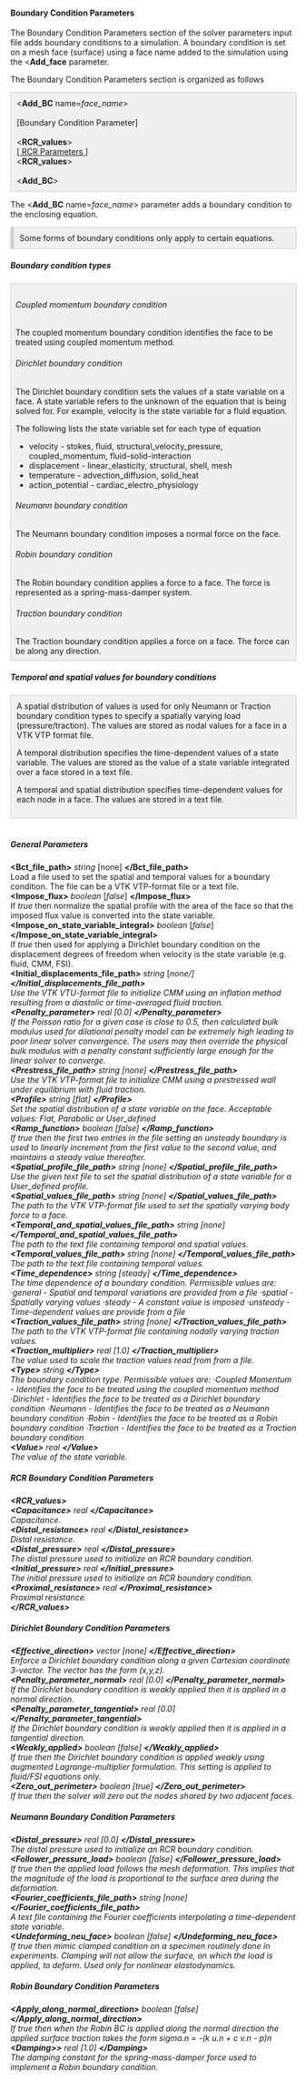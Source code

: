 <!-- =================================================================== -->
<!-- ==================== Boundary Condition Parameters ================ -->
<!-- =================================================================== -->

<h4 id="boundary_condition_parameters"> Boundary Condition Parameters </h4>
The Boundary Condition Parameters section of the solver parameters input file adds boundary conditions to a simulation.
A boundary condition is set on a mesh face (surface) using a face name added to the simulation using the 
&lt;<strong>Add_face</strong> parameter. 

The Boundary Condition Parameters section is organized as follows
<div style="background-color: #F0F0F0; padding: 10px; border: 1px solid #d0d0d0; border-left: 1px solid #d0d0d0">
&lt;<strong>Add_BC</strong> name=<i>face_name</i>&gt;
<br><br>
[Boundary Condition Parameter]
<br><br>
&lt;<strong>RCR_values</strong>&gt;<br>
[<a href="#rcr_boundary_condition_parameters"> RCR Parameters </a> ]
<br>
&lt;<strong>RCR_values</strong>&gt;<br>
<br>
&lt;<strong>Add_BC</strong>&gt;
</div>

The &lt;<strong>Add_BC</strong> name=<i>face_name</i>&gt; parameter adds a boundary condition to the enclosing equation.

<div style="background-color: #F0F0F0; padding: 10px; border: 1px solid #d0d0d0; border-left: 6px solid #d0d0d0">
Some forms of boundary conditions only apply to certain equations.
</div>

<h5> Boundary condition types </h5>
<div style="background-color: #F0F0F0; padding: 8px; border: 1px solid #d0d0d0; border-left: 1px solid #d0d0d0">

<h6 id="coupled_momemtum_bc"> Coupled momentum boundary condition </h6>
The coupled momentum boundary condition identifies the face to be treated using coupled momentum method.

<h6 id="Dirichlet_bc"> Dirichlet boundary condition </h6>
The Dirichlet boundary condition sets the values of a state variable on a face. A state variable
refers to the unknown of the equation that is being solved for. For example, velocity is the state 
variable for a fluid equation.

The following lists the state variable set for each type of equation
<ul style="list-style-type:disc;">
  <li> velocity - stokes, fluid, structural_velocity_pressure, coupled_momentum, fluid-solid-interaction </li>
  <li> displacement - linear_elasticity, structural, shell, mesh   </li>
  <li> temperature - advection_diffusion, solid_heat </li>
  <li> action_potential - cardiac_electro_physiology </li>
</ul>

<h6 id="Neumann_bc"> Neumann boundary condition </h6>
The Neumann boundary condition imposes a normal force on the face.

<h6 id="Robin_bc"> Robin boundary condition </h6>
The Robin boundary condition applies a force to a face. The force is represented as a spring-mass-damper system.

<h6 id="Traction_bc"> Traction boundary condition </h6>
The Traction boundary condition applies a force on a face. The force can be along any direction.
</div>

<h5 id="temporal_spatial_distribution_bc"> Temporal and spatial values for boundary conditions </h5>
<div style="background-color: #F0F0F0; padding: 10px; border: 1px solid #d0d0d0; border-left: 1px solid #d0d0d0">
A spatial distribution of values is used for only Neumann or Traction boundary condition types to specify
a spatially varying load (pressure/traction). The values are stored as nodal values for a face in a VTK VTP format file.

A temporal distribution specifies the time-dependent values of a state variable. The values are stored as the value of 
a state variable integrated over a face stored in a text file.

A temporal and spatial distribution specifies time-dependent values for each node in a face. The values are stored
in a text file.

</div>

<!-- ---------- G e n e r a l  P a r a m e t e r s ---------- -->
<br>
<h5> General Parameters </h5>
<div class="bc_param_div">
<strong>&lt;Bct_file_path&gt;</strong> <i>string</i> [none]  <nobr> 
<strong>&lt;/Bct_file_path&gt;</strong>
</nobr><br>
Load a file used to set the spatial and temporal values for a boundary condition. The file can be a VTK VTP-format file or a text file. 
<br>
<strong>&lt;Impose_flux&gt;</strong> <i>boolean</i> [<i>false</i>]  <nobr> 
<strong>&lt;/Impose_flux&gt;</strong>
</nobr><br>
If <i>true</i> then normalize the spatial profile with the area of the face so that the imposed flux value is converted into the state variable.
<br>
<strong>&lt;Impose_on_state_variable_integral&gt;</strong> <i>boolean</i> [<i>false</i>]  <nobr> 
<strong>&lt;/Impose_on_state_variable_integral&gt;</strong>
</nobr><br>
If <i>true</i> then used for applying a Dirichlet boundary condition on the displacement degrees of freedom when velocity is the state variable (e.g. fluid, CMM, FSI).
<br>
<section id="bc_Initial_displacements_file_path">
<strong>&lt;Initial_displacements_file_path&gt;</strong> <i>string</i> [<i>none/]  <nobr> 
<strong>&lt;/Initial_displacements_file_path&gt;</strong>
</nobr><br>
Use the VTK VTU-format file to initialize CMM using an inflation method resulting from a diastolic or time-averaged fluid traction.
<br>
<strong>&lt;Penalty_parameter&gt;</strong> <i>real</i> [0.0]  <nobr> 
<strong>&lt;/Penalty_parameter&gt;</strong>
</nobr><br> 
If the Poisson ratio for a given case is close to 0.5, then calculated bulk modulus used for dilational penalty model can be extremely high leading to poor linear solver convergence. The users may then override the physical bulk modulus with a penalty constant sufficiently large enough for the linear solver to converge.
<br>
<section id="bc_Prestress_file_path">
<strong>&lt;Prestress_file_path&gt;</strong> <i>string</i> [<i>none</i>]  <nobr> 
<strong>&lt;/Prestress_file_path&gt;</strong>
</nobr><br>
Use the VTK VTP-format file to initialize CMM using a prestressed wall under equilibrium with fluid traction.
<br>
<section id="bc_Profile">
<strong>&lt;Profile&gt;</strong> <i>string</i> [flat]  <nobr> 
<strong>&lt;/Profile&gt;</strong>
</nobr><br>
Set the spatial distribution of a state variable on the face. Acceptable values: Flat, Parabolic or User_defined
<br>
<strong>&lt;Ramp_function&gt;</strong> <i>boolean</i> [<i>false</i>]  <nobr> 
<strong>&lt;/Ramp_function&gt;</strong>
</nobr><br>
If <i>true</i> then the first two entries in the file setting an unsteady boundary is used to linearly increment from the first value to the second value, and maintains a steady value thereafter.
<br>
<section id="bc_Spatial_profile_file_path">
<strong>&lt;Spatial_profile_file_path&gt;</strong> <i>string</i> [<i>none</i>]  <nobr> 
<strong>&lt;/Spatial_profile_file_path&gt;</strong>
</nobr><br>
Use the given text file to set the spatial distribution of a state variable for a User_defined profile.
<br>
<section id="bc_Spatial_values_file">
<strong>&lt;Spatial_values_file_path&gt;</strong> <i>string</i> [<i>none</i>]  <nobr> 
<strong>&lt;/Spatial_values_file_path&gt;</strong>
</nobr><br>
The path to the VTK VTP-format file used to set the spatially varying body force to a face.
<br>
<section id="bc_Temporal_and_spatial_values_file_path">
<strong>&lt;Temporal_and_spatial_values_file_path&gt;</strong> <i>string</i> [<i>none</i>]  <nobr> 
<strong>&lt;/Temporal_and_spatial_values_file_path&gt;</strong>
</nobr><br>
The path to the text file containing temporal and spatial values. 
<br>
<section id="bc_Temporal_values_file_path">
<strong>&lt;Temporal_values_file_path&gt;</strong> <i>string</i> [<i>none</i>]  <nobr> 
<strong>&lt;/Temporal_values_file_path&gt;</strong>
</nobr><br>
The path to the text file containing temporal values.
<br>
<strong>&lt;Time_dependence&gt;</strong> <i>string</i> [steady]  <nobr> 
<strong>&lt;/Time_dependence&gt;</strong>
</nobr><br>
The time dependence of a boundary condition. Permissible values are:
   &middot;general - Spatial and temporal variations are provided from a file
   &middot;spatial - Spatially varying values
   &middot;steady - A constant value is imposed
   &middot;unsteady - Time-dependent values are provide from a file
<br>
<strong>&lt;Traction_values_file_path&gt;</strong> <i>string</i> [<i>none</i>]  <nobr> 
<strong>&lt;/Traction_values_file_path&gt;</strong>
</nobr><br>
The path to the VTK VTP-format file containing nodally varying traction values.
<br>
<strong>&lt;Traction_multiplier&gt;</strong> <i>real</i> [1.0]  <nobr> 
<strong>&lt;/Traction_multiplier&gt;</strong>
</nobr><br>
The value used to scale the traction values read from from a file.
<br>
<strong>&lt;Type&gt;</strong> <i>string</i> <nobr> 
<strong>&lt;/Type&gt;</strong>
</nobr><br>
The boundary condition type. Permissible values are:
   &middot;Coupled Momentum - Identifies the face to be treated using the coupled momentum method
   &middot;Dirichlet - Identifies the face to be treated as a Dirichlet boundary condition
   &middot;Neumann - Identifies the face to be treated as a Neumann boundary condition
   &middot;Robin - Identifies the face to be treated as a Robin boundary condition
   &middot;Traction - Identifies the face to be treated as a Traction boundary condition
<br>
<strong>&lt;Value&gt;</strong> <i>real</i> <nobr> 
<strong>&lt;/Value&gt;</strong>
</nobr><br>
The value of the state variable.
<br>
</div>

<!-- ---------- R C R  P a r a m e t e r s ---------- -->

<h5 id="rcr_boundary_condition_parameters"> RCR Boundary Condition Parameters </h5>
<div class="bc_param_div">
<strong>&lt;RCR_values&gt;</strong><br>
<strong>&lt;Capacitance&gt;</strong> <i>real</i> <nobr> 
<strong>&lt;/Capacitance&gt;</strong>
</nobr><br>
Capacitance. 
<br>
<strong>&lt;Distal_resistance&gt;</strong> <i>real</i> <nobr> 
<strong>&lt;/Distal_resistance&gt;</strong>
</nobr><br>
Distal resistance. 
<br>
<strong>&lt;Distal_pressure&gt;</strong> <i>real</i> <nobr> 
<strong>&lt;/Distal_pressure&gt;</strong>
</nobr><br>
The distal pressure used to initialize an RCR boundary condition.
<br>
<strong>&lt;Initial_pressure&gt;</strong> <i>real</i> <nobr> 
<strong>&lt;/Initial_pressure&gt;</strong>
</nobr><br>
The initial pressure used to initialize an RCR boundary condition.
<br>
<strong>&lt;Proximal_resistance&gt;</strong> <i>real</i> <nobr> 
<strong>&lt;/Proximal_resistance&gt;</strong>
</nobr><br>
Proximal resistance. 
<br>
<strong>&lt;/RCR_values&gt;</strong>
</div>

<!-- ---------- D i r i ch l e t  P a r a m e t e r s ---------- -->

<h5> Dirichlet Boundary Condition Parameters </h5>
<div class="bc_param_div">
<strong>&lt;Effective_direction&gt;</strong> vector [none]  <nobr> 
<strong>&lt;/Effective_direction&gt;</strong>
</nobr><br>
Enforce a Dirichlet boundary condition along a given Cartesian coordinate 3-vector. The vector has the form (x,y,z).
<br>
<strong>&lt;Penalty_parameter_normal&gt;</strong> real [0.0]  <nobr> 
<strong>&lt;/Penalty_parameter_normal&gt;</strong>
</nobr><br>
If the Dirichlet boundary condition is weakly applied then it is applied in a normal direction.
<br>
<strong>&lt;Penalty_parameter_tangential&gt;</strong> real [0.0]  <nobr> 
<strong>&lt;/Penalty_parameter_tangential&gt;</strong>
</nobr><br>
If the Dirichlet boundary condition is weakly applied then it is applied in a tangential direction.
<br>
<strong>&lt;Weakly_applied&gt;</strong> boolean [false]  <nobr> 
<strong>&lt;/Weakly_applied&gt;</strong>
</nobr><br>
If <i>true</i> then the Dirichlet boundary condition is applied weakly using augmented Lagrange-multiplier formulation. This setting is applied to fluid/FSI equations only.
<br>
<strong>&lt;Zero_out_perimeter&gt;</strong> boolean [true]  <nobr> 
<strong>&lt;/Zero_out_perimeter&gt;</strong>
</nobr><br>
If <i>true</i> then the solver will zero out the nodes shared by two adjacent faces.
<br>
</div>

<!-- ---------- N e u m a n n  P a r a m e t e r s ---------- -->

<h5> Neumann Boundary Condition Parameters </h5>
<div class="bc_param_div">
<strong>&lt;Distal_pressure&gt;</strong> real [0.0]  <nobr> 
<strong>&lt;/Distal_pressure&gt;</strong>
</nobr><br>
The distal pressure used to initialize an RCR boundary condition.
<br>
<strong>&lt;Follower_pressure_load&gt;</strong> boolean [false]  <nobr> 
<strong>&lt;/Follower_pressure_load&gt;</strong>
</nobr><br>
If <i>true</i> then the applied load <i>follows</i> the mesh deformation. This implies that the magnitude of the load is proportional to the surface area during the deformation.
<br>
<section id="bc_Fourier_coefficients_file_path">
<strong>&lt;Fourier_coefficients_file_path&gt;</strong> string [none]  <nobr> 
<strong>&lt;/Fourier_coefficients_file_path&gt;</strong>
</nobr><br>
A text file containing the Fourier coefficients interpolating a time-dependent state variable.
<br>
<strong>&lt;Undeforming_neu_face&gt;</strong> boolean [false]  <nobr> 
<strong>&lt;/Undeforming_neu_face&gt;</strong>
</nobr><br>
If <i>true</i> then mimic clamped condition on a specimen routinely done in experiments. Clamping will not allow the surface, on which the load is applied, to deform. Used only for nonlinear elastodynamics.
</div>

<!-- ---------- R o b i n  P a r a m e t e r s ---------- -->

<h5> Robin Boundary Condition Parameters </h5>
<div class="bc_param_div">
<strong>&lt;Apply_along_normal_direction&gt;</strong> <i>boolean [false]</i> <nobr> 
<strong>&lt;/Apply_along_normal_direction&gt;</strong>
</nobr><br>
If <i>true</i> then when the Robin BC is applied along the normal direction the applied surface traction takes the form sigma.n = -(k u.n + c v.n - p)n
<br>
<strong>&lt;Damping>&gt;</strong> <i>real [1.0]</i> <nobr> 
<strong>&lt;/Damping&gt;</strong>
</nobr><br>
The damping constant for the spring-mass-damper force used to implement a Robin boundary condition.
</div>

